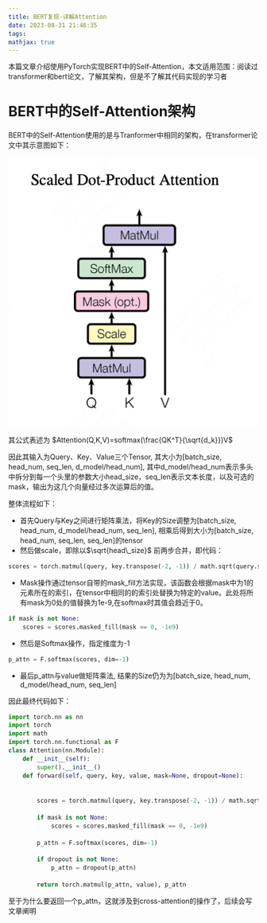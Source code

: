 ```yaml
---
title: BERT复现-详解Attention
date: 2023-08-31 21:46:35
tags:
mathjax: true
---
```

本篇文章介绍使用PyTorch实现BERT中的Self-Attention，本文适用范围：阅读过transformer和bert论文，了解其架构，但是不了解其代码实现的学习者
# BERT中的Self-Attention架构

BERT中的Self-Attention使用的是与Tranformer中相同的架构，在transformer论文中其示意图如下：

![](/assets/image/BERT/attention.png)

其公式表述为 $Attention(Q,K,V)=softmax(\frac{QK^T}{\sqrt{d_k}})V$ 

因此其输入为Query、Key、Value三个Tensor, 其大小为[batch_size, head_num, seq_len, d_model/head_num], 其中d_model/head_num表示多头中拆分到每一个头里的参数大小head_size，seq_len表示文本长度，以及可选的mask，输出为这几个向量经过多次运算后的值。

整体流程如下：
* 首先Query与Key之间进行矩阵乘法，将Key的Size调整为[batch_size, head_num, d_model/head_num, seq_len], 相乘后得到大小为[batch_size, head_num, seq_len, seq_len]的tensor
* 然后做scale，即除以$\sqrt{head\_size}$
前两步合并，即代码：
```python
scores = torch.matmul(query, key.transpose(-2, -1)) / math.sqrt(query.size(-1))
```
* Mask操作通过tensor自带的mask_fill方法实现，该函数会根据mask中为1的元素所在的索引，在tensor中相同的的索引处替换为特定的value。此处将所有mask为0处的值替换为1e-9,在softmax时其值会趋近于0。
```python
if mask is not None:
    scores = scores.masked_fill(mask == 0, -1e9)
```
* 然后是Softmax操作，指定维度为-1
```python
p_attn = F.softmax(scores, dim=-1)
```
* 最后p_attn与value做矩阵乘法, 结果的Size仍为为[batch_size, head_num, d_model/head_num, seq_len]


因此最终代码如下：
```python
import torch.nn as nn
import torch
import math
import torch.nn.functional as F
class Attention(nn.Module):
    def __init__(self):
        super().__init__()
    def forward(self, query, key, value, mask=None, dropout=None):


        scores = torch.matmul(query, key.transpose(-2, -1)) / math.sqrt(query.size(-1))

        if mask is not None:
            scores = scores.masked_fill(mask == 0, -1e9)

        p_attn = F.softmax(scores, dim=-1)

        if dropout is not None:
            p_attn = dropout(p_attn)

        return torch.matmul(p_attn, value), p_attn
```

至于为什么要返回一个p_attn，这就涉及到cross-attention的操作了，后续会写文章阐明
